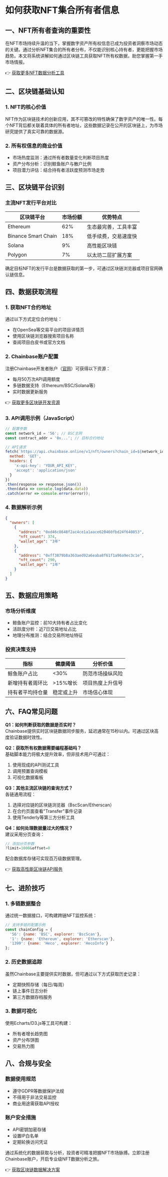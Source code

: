 # 如何获取NFT集合所有者信息

## 一、NFT所有者查询的重要性

在NFT市场持续升温的当下，掌握数字资产所有权信息已成为投资者洞察市场动态的关键。通过分析NFT集合的所有者分布，不仅能识别核心持有者，更能把握市场趋势。本文将系统讲解如何通过区块链工具获取NFT所有权数据，助您掌握第一手市场情报。

👉 [获取更多NFT数据分析工具](https://bit.ly/okx_welcome)

## 二、区块链基础认知

### 1. NFT的核心价值
NFT作为区块链技术的创新应用，其不可篡改的特性确保了数字资产的唯一性。每个NFT背后都关联着具体的所有者地址，这些数据记录在公开的区块链上，为市场研究提供了真实可靠的数据源。

### 2. 所有权信息的商业价值
- 市场热度监测：通过所有者数量变化判断项目热度
- 资产分布分析：识别鲸鱼账户与散户比例
- 项目潜力评估：结合持有者活跃度预测市场走势

## 三、区块链平台识别

### 主流NFT发行平台对比

| 区块链平台       | 市场份额 | 优势特点               |
|------------------|----------|------------------------|
| Ethereum         | 62%      | 生态最完善，工具丰富   |
| Binance Smart Chain| 18%     | 低手续费，交易速度快   |
| Solana           | 9%       | 高性能区块链           |
| Polygon          | 7%       | 以太坊二层扩展方案     |

确定目标NFT的发行平台是数据获取的第一步，可通过区块链浏览器或项目官网确认链信息。

## 四、数据获取流程

### 1. 获取NFT合约地址
通过以下方式定位合约地址：
- 在OpenSea等交易平台的项目详情页
- 使用区块链浏览器搜索项目名称
- 查阅项目白皮书或官方文档

### 2. Chainbase账户配置
注册Chainbase开发者账户（[官网](https://chainbase.com/)）可获得以下资源：
- 每月50万次API调用额度
- 多链数据支持（Ethereum/BSC/Solana等）
- 实时数据更新服务

👉 [获取更多区块链开发资源](https://bit.ly/okx_welcome)

### 3. API调用示例（JavaScript）
```javascript
// 配置参数
const network_id = '56'; // BSC主网
const contract_addr = '0x...'; // 目标合约地址

// API请求
fetch(`https://api.chainbase.online/v1/nft/owners?chain_id=${network_id}&contract_address=${contract_addr}`, {
  method: 'GET',
  headers: {
    'x-api-key': 'YOUR_API_KEY',
    'accept': 'application/json'
  }
})
.then(response => response.json())
.then(data => console.log(data.data))
.catch(error => console.error(error));
```

### 4. 数据解析示例
```json
{
  "owners": [
    {
      "address": "0xd46c8648f2ac4ce1a1aace620460fbd24f640853",
      "nft_count": 374,
      "wallet_age": "3年"
    },
    {
      "address": "0xff3879b8a363aed92a6eaba8f61f1a96a9ec3c1e",
      "nft_count": 290,
      "wallet_age": "1年"
    }
  ]
}
```

## 五、数据应用策略

### 市场分析维度
- 鲸鱼账户监控：前10大持有者占比变化
- 活跃度分析：近7日交易地址占比
- 地理分布推测：结合交易所地址特征

### 投资决策支持
| 指标               | 健康阈值   | 分析价值             |
|--------------------|------------|----------------------|
| 鲸鱼账户占比       | <30%       | 防范市场操纵风险     |
| 新增持有者周环比   | >15%增长   | 项目热度上升信号     |
| 持有者平均持仓量   | 稳定或上升 | 市场信心体现         |

## 六、FAQ常见问题

**Q1：如何判断获取的数据是否实时？**  
Chainbase提供实时区块链数据同步服务，延迟通常在15秒以内。可通过区块高度验证数据时效性。

**Q2：获取所有权数据需要编程基础吗？**  
基础脚本能力将极大提升效率，但非技术用户可通过：
1. 使用现成的API测试工具
2. 调用预置查询模板
3. 可视化数据看板

**Q3：其他主流区块链的查询方式？**  
各链通用流程：
1. 选择对应链的区块链浏览器（BscScan/Etherscan）
2. 在合约页面查看"Transfer"事件记录
3. 使用Tenderly等第三方分析工具

**Q4：如何处理数据量过大的情况？**  
建议采用分页查询：
```javascript
// 添加分页参数
?limit=1000&offset=0
```
配合数据库存储可实现百万级数据管理。

👉 [获取高性能区块链API服务](https://bit.ly/okx_welcome)

## 七、进阶技巧

### 1. 多链数据整合
通过统一数据接口，可构建跨链NFT监控系统：
```javascript
// 支持多链的配置示例
const chainConfig = {
  '56': {name: 'BSC', explorer: 'BscScan'},
  '1': {name: 'Ethereum', explorer: 'Etherscan'},
  '1399': {name: 'Heco', explorer: 'HecoInfo'}
};
```

### 2. 历史数据追踪
虽然Chainbase主要提供实时数据，但可通过以下方式获取历史记录：
- 定期快照存储（每日/每周）
- 链上事件日志分析
- 第三方数据存档服务

### 3. 数据可视化
使用Echarts/D3.js等工具可构建：
- 所有者增长趋势图
- 资产分布饼图
- 交易热力图

## 八、合规与安全

### 数据使用规范
- 遵守GDPR等数据保护法规
- 不得用于非法交易监控
- 商业用途需获取API授权

### 账户安全措施
- API密钥加密存储
- 设置IP白名单
- 定期轮换访问凭证

通过系统化的数据获取与分析，投资者可精准把握NFT市场脉搏。立即注册Chainbase账户，开启专业级NFT数据分析之旅。

👉 [获取区块链数据解决方案](https://bit.ly/okx_welcome)